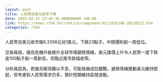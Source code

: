 ```yaml
---
layout: post
title: 人民幣兌美元收市下跌
date: 2022-02-22 17:44:36.000000000 +08:00
link: https://news.rthk.hk/rthk/ch/component/k2/1635186-20220222.htm
categories: rthk
---
```


人民幣兌美元收市報6.3356元兌1美元，下跌23點子。中間價則創一周低位。

交易員說，俄烏危機升級推升全球市場避險情緒，美元匯價上升令人民幣一度下跌逾100點子創一周新低，但臨近尾市跌幅收窄。

分析員認為，若俄烏衝突難以平息，可能發展成拉鋸戰，避險情緒推動美元維持堅挺，但考慮到人民幣需求仍多，預計短期維持區間波動。
